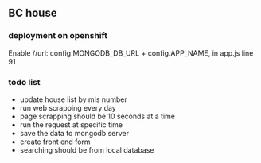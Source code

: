 ## BC house
### deployment on openshift
Enable //url: config.MONGODB_DB_URL + config.APP_NAME, in app.js line 91

### todo list
- update house list by mls number
- run web scrapping every day 
- page scrapping should be 10 seconds at a time
- run the request at specific time
- save the data to mongodb server
- create front end form
- searching should be from local database
